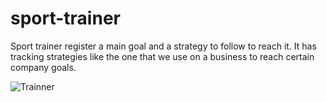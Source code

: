 # sport-trainer
Sport trainer register a main goal and a strategy to follow to reach it. It has tracking strategies like the one that we use on a business to reach certain company goals.

![Trainner](https://cdn.shopify.com/s/files/1/0004/2332/9804/products/best-fitness-tracker-smart-activity-band-blood-oxygen-pressure-smartwatch-sport-bracelet-electronics-the-pamplemousse-free-shipping_501.jpg?v=1534510482)
